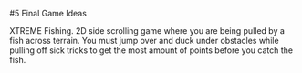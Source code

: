 #5 Final Game Ideas

XTREME Fishing. 2D side scrolling game where you are being pulled by a fish across terrain. You must jump over and duck under obstacles while pulling off sick tricks to get the most amount of points before you catch the fish.

